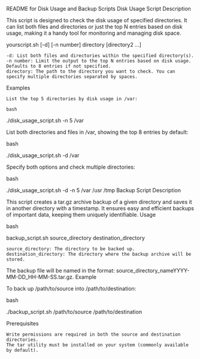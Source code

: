 README for Disk Usage and Backup Scripts
Disk Usage Script
Description

This script is designed to check the disk usage of specified directories. It can list both files and directories or just the top N entries based on disk usage, making it a handy tool for monitoring and managing disk space.

yourscript.sh [-d] [-n number] directory [directory2 ...]

    -d: List both files and directories within the specified directory(s).
    -n number: Limit the output to the top N entries based on disk usage. Defaults to 8 entries if not specified.
    directory: The path to the directory you want to check. You can specify multiple directories separated by spaces.

Examples

    List the top 5 directories by disk usage in /var:

    bash

./disk_usage_script.sh -n 5 /var

List both directories and files in /var, showing the top 8 entries by default:

bash

./disk_usage_script.sh -d /var

Specify both options and check multiple directories:

bash

./disk_usage_script.sh -d -n 5 /var /usr /tmp
Backup Script
Description

This script creates a tar.gz archive backup of a given directory and saves it in another directory with a timestamp. It ensures easy and efficient backups of important data, keeping them uniquely identifiable.
Usage

bash

backup_script.sh source_directory destination_directory

    source_directory: The directory to be backed up.
    destination_directory: The directory where the backup archive will be stored.

The backup file will be named in the format: source_directory_nameYYYY-MM-DD_HH-MM-SS.tar.gz.
Example

To back up /path/to/source into /path/to/destination:

bash

./backup_script.sh /path/to/source /path/to/destination

Prerequisites

    Write permissions are required in both the source and destination directories.
    The tar utility must be installed on your system (commonly available by default).
